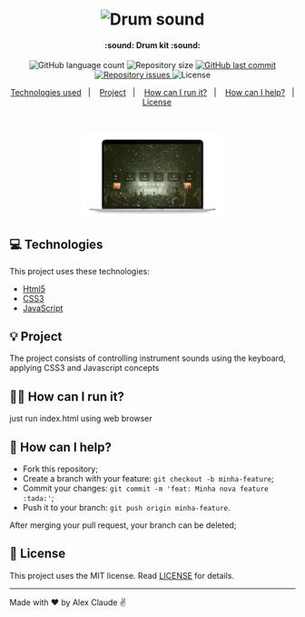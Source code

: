 <h1 align="center">
    <img alt="Drum sound"  src="https://image.flaticon.com/icons/svg/1776/1776564.svg" width="250px" />
</h1>

<h4 align="center">
   :sound: Drum kit :sound:
</h4>
<p align="center">
  <img alt="GitHub language count" src="https://img.shields.io/github/languages/count/abauruel/30daysJs">

  <img alt="Repository size" src="https://img.shields.io/github/repo-size/abauruel/30daysJs">
  
  <a href="https://github.com/abauruel/30daysJs/commits/master">
    <img alt="GitHub last commit" src="https://img.shields.io/github/last-commit/abauruel/30daysJs">
  </a>

  <a href="https://github.com/abauruel/30daysJs/issues">
    <img alt="Repository issues" src="https://img.shields.io/github/issues/abauruel/30daysJs">
  </a>

  <img alt="License" src="https://img.shields.io/badge/license-MIT-brightgreen">
</p>

<p align="center">
  <a href="#computer-technologies">Technologies used</a>&nbsp;&nbsp;&nbsp;|&nbsp;&nbsp;&nbsp;
  <a href="#bulb-project">Project</a>&nbsp;&nbsp;&nbsp;|&nbsp;&nbsp;&nbsp;
  <a href="#-how-can-i-run-it">How can I run it?</a>&nbsp;&nbsp;&nbsp;|&nbsp;&nbsp;&nbsp;
  <a href="#-how-can-i-help">How can I help?</a>&nbsp;&nbsp;&nbsp;|&nbsp;&nbsp;&nbsp;
  <a href="#memo-license">License</a>
</p>

<br>

<p align="center">
  <img alt="Frontend" src="../.github/assets/MockupScreen.png" width="50%" radius="40">
</p>

## :computer: Technologies

This project uses these technologies:

- [Html5](https://developer.mozilla.org/en-US/docs/Web/Guide/HTML/HTML5)
- [CSS3](https://developer.mozilla.org/en-US/docs/Archive/CSS3)
- [JavaScript](https://developer.mozilla.org/en-US/docs/Web/JavaScript)

## :bulb: Project

The project consists of controlling instrument sounds using the keyboard, applying CSS3 and Javascript concepts

## 👨‍💻 How can I run it?

just run index.html using web browser

## 🤔 How can I help?

- Fork this repository;
- Create a branch with your feature: `git checkout -b minha-feature`;
- Commit your changes: `git commit -m 'feat: Minha nova feature :tada:'`;
- Push it to your branch: `git push origin minha-feature`.

After merging your pull request, your branch can be deleted;

## :memo: License

This project uses the MIT license. Read [LICENSE](LICENSE.md) for details.

---

Made with ♥ by Alex Claude :v:
